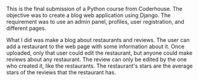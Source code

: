 This is the final submission of a Python course from Coderhouse. The objective was to create a blog web application using Django. The requirement was to use an admin panel, profiles, user registration, and different pages.

What I did was make a blog about restaurants and reviews. The user can add a restaurant to the web page with some information about it. Once uploaded, only that user could edit the restaurant, but anyone could make reviews about any restaurant. The review can only be edited by the one who created it, like the restaurants. The restaurant's stars are the average stars of the reviews that the restaurant has.
